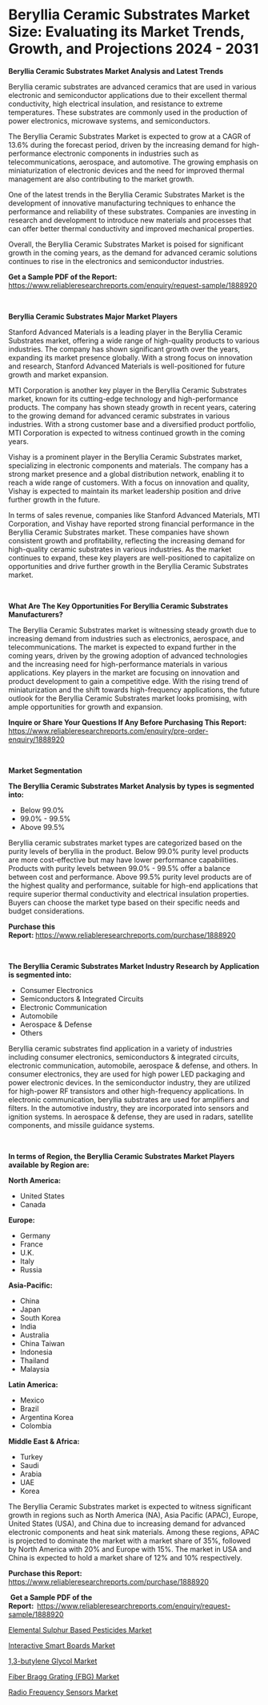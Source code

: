 <p><h1>Beryllia Ceramic Substrates Market Size: Evaluating its Market Trends, Growth, and Projections 2024 - 2031</h1></p><p><strong>Beryllia Ceramic Substrates Market Analysis and Latest Trends</strong></p>
<p><p>Beryllia ceramic substrates are advanced ceramics that are used in various electronic and semiconductor applications due to their excellent thermal conductivity, high electrical insulation, and resistance to extreme temperatures. These substrates are commonly used in the production of power electronics, microwave systems, and semiconductors.</p><p>The Beryllia Ceramic Substrates Market is expected to grow at a CAGR of 13.6% during the forecast period, driven by the increasing demand for high-performance electronic components in industries such as telecommunications, aerospace, and automotive. The growing emphasis on miniaturization of electronic devices and the need for improved thermal management are also contributing to the market growth.</p><p>One of the latest trends in the Beryllia Ceramic Substrates Market is the development of innovative manufacturing techniques to enhance the performance and reliability of these substrates. Companies are investing in research and development to introduce new materials and processes that can offer better thermal conductivity and improved mechanical properties.</p><p>Overall, the Beryllia Ceramic Substrates Market is poised for significant growth in the coming years, as the demand for advanced ceramic solutions continues to rise in the electronics and semiconductor industries.</p></p>
<p><strong>Get a Sample PDF of the Report:&nbsp;</strong> <a href="https://www.reliableresearchreports.com/enquiry/request-sample/1888920">https://www.reliableresearchreports.com/enquiry/request-sample/1888920</a></p>
<p>&nbsp;</p>
<p><strong>Beryllia Ceramic Substrates Major Market Players</strong></p>
<p><p>Stanford Advanced Materials is a leading player in the Beryllia Ceramic Substrates market, offering a wide range of high-quality products to various industries. The company has shown significant growth over the years, expanding its market presence globally. With a strong focus on innovation and research, Stanford Advanced Materials is well-positioned for future growth and market expansion.</p><p>MTI Corporation is another key player in the Beryllia Ceramic Substrates market, known for its cutting-edge technology and high-performance products. The company has shown steady growth in recent years, catering to the growing demand for advanced ceramic substrates in various industries. With a strong customer base and a diversified product portfolio, MTI Corporation is expected to witness continued growth in the coming years.</p><p>Vishay is a prominent player in the Beryllia Ceramic Substrates market, specializing in electronic components and materials. The company has a strong market presence and a global distribution network, enabling it to reach a wide range of customers. With a focus on innovation and quality, Vishay is expected to maintain its market leadership position and drive further growth in the future.</p><p>In terms of sales revenue, companies like Stanford Advanced Materials, MTI Corporation, and Vishay have reported strong financial performance in the Beryllia Ceramic Substrates market. These companies have shown consistent growth and profitability, reflecting the increasing demand for high-quality ceramic substrates in various industries. As the market continues to expand, these key players are well-positioned to capitalize on opportunities and drive further growth in the Beryllia Ceramic Substrates market.</p></p>
<p>&nbsp;</p>
<p><strong>What Are The Key Opportunities For Beryllia Ceramic Substrates Manufacturers?</strong></p>
<p><p>The Beryllia Ceramic Substrates market is witnessing steady growth due to increasing demand from industries such as electronics, aerospace, and telecommunications. The market is expected to expand further in the coming years, driven by the growing adoption of advanced technologies and the increasing need for high-performance materials in various applications. Key players in the market are focusing on innovation and product development to gain a competitive edge. With the rising trend of miniaturization and the shift towards high-frequency applications, the future outlook for the Beryllia Ceramic Substrates market looks promising, with ample opportunities for growth and expansion.</p></p>
<p><strong>Inquire or Share Your Questions If Any Before Purchasing This Report:</strong> <a href="https://www.reliableresearchreports.com/enquiry/pre-order-enquiry/1888920">https://www.reliableresearchreports.com/enquiry/pre-order-enquiry/1888920</a></p>
<p>&nbsp;</p>
<p><strong>Market Segmentation</strong></p>
<p><strong>The Beryllia Ceramic Substrates Market Analysis by types is segmented into:</strong></p>
<p><ul><li>Below 99.0%</li><li>99.0% - 99.5%</li><li>Above 99.5%</li></ul></p>
<p><p>Beryllia ceramic substrates market types are categorized based on the purity levels of beryllia in the product. Below 99.0% purity level products are more cost-effective but may have lower performance capabilities. Products with purity levels between 99.0% - 99.5% offer a balance between cost and performance. Above 99.5% purity level products are of the highest quality and performance, suitable for high-end applications that require superior thermal conductivity and electrical insulation properties. Buyers can choose the market type based on their specific needs and budget considerations.</p></p>
<p><strong>Purchase this Report:&nbsp;</strong><a href="https://www.reliableresearchreports.com/purchase/1888920">https://www.reliableresearchreports.com/purchase/1888920</a></p>
<p>&nbsp;</p>
<p><strong>The Beryllia Ceramic Substrates Market Industry Research by Application is segmented into:</strong></p>
<p><ul><li>Consumer Electronics</li><li>Semiconductors & Integrated Circuits</li><li>Electronic Communication</li><li>Automobile</li><li>Aerospace & Defense</li><li>Others</li></ul></p>
<p><p>Beryllia ceramic substrates find application in a variety of industries including consumer electronics, semiconductors & integrated circuits, electronic communication, automobile, aerospace & defense, and others. In consumer electronics, they are used for high power LED packaging and power electronic devices. In the semiconductor industry, they are utilized for high-power RF transistors and other high-frequency applications. In electronic communication, beryllia substrates are used for amplifiers and filters. In the automotive industry, they are incorporated into sensors and ignition systems. In aerospace & defense, they are used in radars, satellite components, and missile guidance systems.</p></p>
<p>&nbsp;</p>
<p><strong>In terms of Region, the Beryllia Ceramic Substrates Market Players available by Region are:</strong></p>
<p>
    <p> <strong> North America: </strong>
        <ul>
            <li>United States</li>
            <li>Canada</li>
        </ul>
        </p> 
    <p> <strong> Europe: </strong>
        <ul>
            <li>Germany</li>
            <li>France</li>
            <li>U.K.</li>
            <li>Italy</li>
            <li>Russia</li>
        </ul>
        </p> 
    <p> <strong> Asia-Pacific: </strong>
        <ul>
            <li>China</li>
            <li>Japan</li>
            <li>South Korea</li>
            <li>India</li>
            <li>Australia</li>
            <li>China Taiwan</li>
            <li>Indonesia</li>
            <li>Thailand</li>
            <li>Malaysia</li>
        </ul>
        </p> 
    <p> <strong> Latin America: </strong>
        <ul>
            <li>Mexico</li>
            <li>Brazil</li>
            <li>Argentina Korea</li>
            <li>Colombia</li>
        </ul>
        </p> 
    <p> <strong> Middle East & Africa: </strong>
        <ul>
            <li>Turkey</li>
            <li>Saudi</li>
            <li>Arabia</li>
            <li>UAE</li>
            <li>Korea</li>
        </ul>
    </p>
    </p>
<p><p>The Beryllia Ceramic Substrates market is expected to witness significant growth in regions such as North America (NA), Asia Pacific (APAC), Europe, United States (USA), and China due to increasing demand for advanced electronic components and heat sink materials. Among these regions, APAC is projected to dominate the market with a market share of 35%, followed by North America with 20% and Europe with 15%. The market in USA and China is expected to hold a market share of 12% and 10% respectively.</p></p>
<p><strong>Purchase this Report: </strong><a href="https://www.reliableresearchreports.com/purchase/1888920">https://www.reliableresearchreports.com/purchase/1888920</a></p>
<p>&nbsp;<strong>Get a Sample PDF of the Report:&nbsp;&nbsp;</strong><a href="https://www.reliableresearchreports.com/enquiry/request-sample/1888920">https://www.reliableresearchreports.com/enquiry/request-sample/1888920</a></p>
<p><strong></strong></p>
<p><p><a href="https://zircon-bluebell-299.notion.site/Elemental-Sulphur-Based-Pesticides-Market-Research-Report-The-Key-To-Successful-Business-Strategy-F-b27b70ab5dac471c9695c2a6449bc8f8">Elemental Sulphur Based Pesticides Market</a></p><p><a href="https://view.publitas.com/reportprime-1/interactive-smart-boards-market-size-share-trends-analysis-report-by-application-regional-outlook-competitive-strategies-and-segment-forecasts-2024-2031/">Interactive Smart Boards Market</a></p><p><a href="https://military-diascia-e68.notion.site/1-3-butylene-Glycol-Market-Size-Market-Trends-and-Growth-Outlook-forecasted-for-period-from-2024-t-3a4bc71716a74716b25306a0f455ce3c">1,3-butylene Glycol Market</a></p><p><a href="https://iodized-pantydraco-05c.notion.site/Fiber-Bragg-Grating-FBG-Market-Size-Market-Trends-and-Growth-Outlook-forecasted-for-period-from--e2fe29fcdcc3411f80288f595b81dc97">Fiber Bragg Grating (FBG) Market</a></p><p><a href="https://view.publitas.com/reportprime-1/radio-frequency-sensors-market-insights-market-players-and-forecast-till-2031/">Radio Frequency Sensors Market</a></p></p>